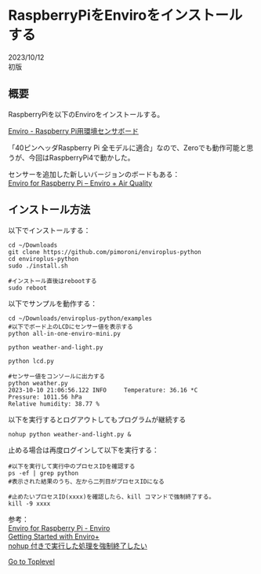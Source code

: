     
# RaspberryPiをEnviroをインストールする  

2023/10/12  
初版    
  
## 概要
RaspberryPiを以下のEnviroをインストールする。  

[Enviro - Raspberry Pi用環境センサボード](https://www.switch-science.com/products/6396)  

「40ピンヘッダRaspberry Pi 全モデルに適合」なので、Zeroでも動作可能と思うが、今回はRaspberryPi4で動かした。  

センサーを追加した新しいバージョンのボードもある：  
[Enviro for Raspberry Pi – Enviro + Air Quality](https://shop.pimoroni.com/products/enviro?variant=31155658457171)  

## インストール方法

以下でインストールする：  
```
cd ~/Downloads
git clone https://github.com/pimoroni/enviroplus-python
cd enviroplus-python
sudo ./install.sh

#インストール直後はrebootする
sudo reboot
```

以下でサンプルを動作する：  
```
cd ~/Downloads/enviroplus-python/examples
#以下でボード上のLCDにセンサー値を表示する
python all-in-one-enviro-mini.py

python weather-and-light.py

python lcd.py

#センサー値をコンソールに出力する
python weather.py
2023-10-10 21:06:56.122 INFO     Temperature: 36.16 *C
Pressure: 1011.56 hPa
Relative humidity: 38.77 %

```

以下を実行するとログアウトしてもプログラムが継続する
```
nohup python weather-and-light.py &

```

止める場合は再度ログインして以下を実行する：
```
#以下を実行して実行中のプロセスIDを確認する
ps -ef | grep python
#表示された結果のうち、左から二列目がプロセスIDになる

#止めたいプロセスID(xxxx)を確認したら、kill コマンドで強制終了する。
kill -9 xxxx

```

参考：  
[Enviro for Raspberry Pi - Enviro](https://shop.pimoroni.com/products/enviro?variant=31155658489939)   
[Getting Started with Enviro+](https://learn.pimoroni.com/article/getting-started-with-enviro-plus)   
[nohup 付きで実行した処理を強制終了したい](https://ja.stackoverflow.com/questions/72807/nohup-%E4%BB%98%E3%81%8D%E3%81%A7%E5%AE%9F%E8%A1%8C%E3%81%97%E3%81%9F%E5%87%A6%E7%90%86%E3%82%92%E5%BC%B7%E5%88%B6%E7%B5%82%E4%BA%86%E3%81%97%E3%81%9F%E3%81%84)   

[Go to Toplevel](https://xshigee.github.io/web0/)  

